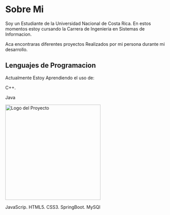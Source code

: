<h1>Sobre Mi</h1>

Soy un Estudiante de la Universidad Nacional de Costa Rica.
En estos momentos estoy cursando la Carrera de Ingenieria en Sistemas de Informacion.

Aca encontraras diferentes proyectos Realizados por mi persona durante mi desarrollo.

<h2>Lenguajes de Programacion</h2>
<p>Actualmente Estoy Aprendiendo el uso de:</p>

C++.
<div>
 <p>Java</p>
 <img src="https://cdn-icons-png.flaticon.com/512/5968/5968282.png" alt="Logo del Proyecto" width="300">
</div>

JavaScrip.
HTML5.
CSS3.
SpringBoot.
MySQl
